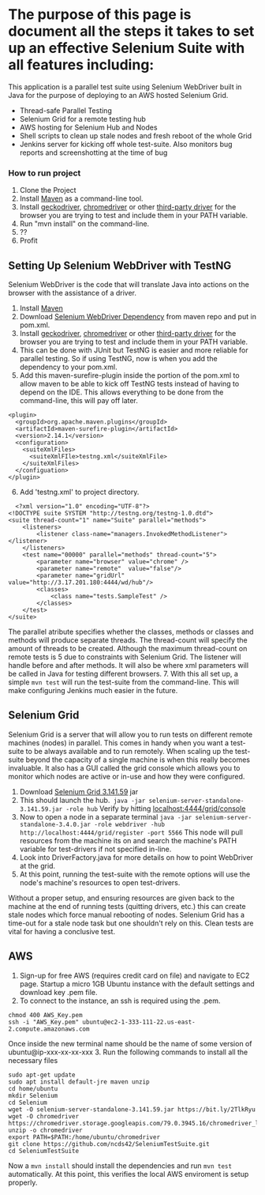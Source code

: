 

# The purpose of this page is document all the steps it takes to set up an effective Selenium Suite with all features including:
This application is a parallel test suite using Selenium WebDriver built in Java for the purpose of deploying to an AWS hosted Selenium Grid. 
- Thread-safe Parallel Testing
- Selenium Grid for a remote testing hub
- AWS hosting for Selenium Hub and Nodes
- Shell scripts to clean up stale nodes and fresh reboot of the whole Grid
- Jenkins server for kicking off whole test-suite. Also monitors bug reports and screenshotting at the time of bug

### How to run project
1. Clone the Project
2. Install [Maven](https://www.javahelps.com/2017/10/install-apache-maven-on-linux.html) as a command-line tool.
3. Install [geckodriver](https://github.com/mozilla/geckodriver/), [chromedriver](https://sites.google.com/a/chromium.org/chromedriver/) or other [third-party driver](https://www.seleniumhq.org/download/) for the browser you are trying to test and include them in your PATH variable.
4. Run "mvn install" on the command-line.
5. ??
6. Profit


## Setting Up Selenium WebDriver with TestNG
Selenium WebDriver is the code that will translate Java into actions on the browser with the assistance of a driver.

1. Install [Maven](https://www.javahelps.com/2017/10/install-apache-maven-on-linux.html)
2. Download [Selenium WebDriver Dependency](https://mvnrepository.com/artifact/org.seleniumhq.selenium/selenium-java) from maven repo and put in pom.xml.
3. Install [geckodriver](https://github.com/mozilla/geckodriver/), [chromedriver](https://sites.google.com/a/chromium.org/chromedriver/) or other [third-party driver](https://www.seleniumhq.org/download/) for the browser you are trying to test and include them in your PATH variable.
4. This can be done with JUnit but TestNG is easier and more reliable for parallel testing. So if using TestNG, now is when you add the dependency to your pom.xml.
5. Add this maven-surefire-plugin inside the <plugins> portion of the pom.xml to allow maven to be able to kick off TestNG tests instead of having to depend on the IDE. This allows everything to be done from the command-line, this will pay off later.
```
<plugin>
  <groupId>org.apache.maven.plugins</groupId>
  <artifactId>maven-surefire-plugin</artifactId>
  <version>2.14.1</version>
  <configuration>
    <suiteXmlFiles>
      <suiteXmlFIle>testng.xml</suiteXmlFile>
    </suiteXmlFiles>
  </configuation>
</plugin>
  ```
6. Add 'testng.xml' to project directory.
```
  <?xml version="1.0" encoding="UTF-8"?>
<!DOCTYPE suite SYSTEM "http://testng.org/testng-1.0.dtd">
<suite thread-count="1" name="Suite" parallel="methods">
	<listeners>
		<listener class-name="managers.InvokedMethodListener"></listener>
	</listeners>
	<test name="00000" parallel="methods" thread-count="5">
		<parameter name="browser" value="chrome" />
		<parameter name="remote"  value="false"/>
		<parameter name="gridUrl" value="http://3.17.201.180:4444/wd/hub"/>
		<classes>
			<class name="tests.SampleTest" /> 
		</classes>
	</test>
</suite>
```
The parallel atribute specifies whether the classes, methods or classes and methods will produce separate threads. The thread-count will specify the amount of threads to be created. Although the maximum thread-count on remote tests is 5 due to constraints with Selenium Grid. The listener will handle before and after methods. It will also be where xml parameters will be called in Java for testing different browsers. 
7. With this all set up, a simple `mvn test` will run the test-suite from the command-line. This will make configuring Jenkins much easier in the future.
  
## Selenium Grid
Selenium Grid is a server that will allow you to run tests on different remote machines (nodes) in parallel. This comes in handy when you want a test-suite to be always available and to run remotely. When scaling up the test-suite beyond the capacity of a single machine is when this really becomes invaluable. It also has a GUI called the grid console which allows you to monitor which nodes are active or in-use and how they were configured.

1. Download [Selenium Grid 3.141.59](https://bit.ly/2TlkRyu) jar
2. This should launch the hub.` java -jar selenium-server-standalone-3.141.59.jar -role hub`  Verify by hitting [localhost:4444/grid/console](localhost:4444/grid/console)
3. Now to open a node in a separate terminal `java -jar selenium-server-standalone-3.4.0.jar -role webdriver -hub http://localhost:4444/grid/register -port 5566` This node will pull resources from the machine its on and search the machine's PATH variable for test-drivers if not specified in-line.
4. Look into DriverFactory.java for more details on how to point WebDriver at the grid.
5. At this point, running the test-suite with the remote options will use the node's machine's resources to open test-drivers.

Without a proper setup, and ensuring resources are given back to the machine at the end of running tests (quitting drivers, etc.) this can create stale nodes which force manual rebooting of nodes. Selenium Grid has a time-out for a stale node task but one shouldn't rely on this. Clean tests are vital for having a conclusive test. 



## AWS
1. Sign-up for free AWS (requires credit card on file) and navigate to EC2 page. Startup a micro 1GB Ubuntu instance with the default settings and download key .pem file.
2. To connect to the instance, an ssh is required using the .pem.
```
chmod 400 AWS_Key.pem
ssh -i "AWS_Key.pem" ubuntu@ec2-1-333-111-22.us-east-2.compute.amazonaws.com
```
Once inside the new terminal name should be the name of some version of ubuntu@ip-xxx-xx-xx-xxx
3. Run the following commands to install all the necessary files
```
sudo apt-get update
sudo apt install default-jre maven unzip
cd home/ubuntu
mkdir Selenium
cd Selenium
wget -O selenium-server-standalone-3.141.59.jar https://bit.ly/2TlkRyu
wget -O chromedriver https://chromedriver.storage.googleapis.com/79.0.3945.16/chromedriver_linux64.zip
unzip -o chromedriver
export PATH=$PATH:/home/ubuntu/chromedriver
git clone https://github.com/ncds42/SeleniumTestSuite.git
cd SeleniumTestSuite
```
Now a `mvn install` should install the dependencies and run `mvn test` automatically. At this point, this verifies the local AWS enviroment is setup properly.




